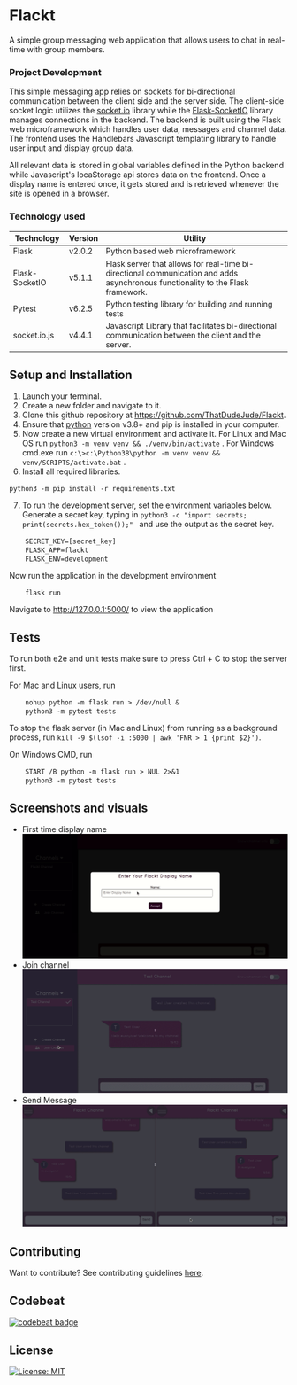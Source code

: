# Flackt

A simple group messaging web application that allows users to chat in real-time with group members.

### Project Development

This simple messaging app relies on sockets for bi-directional communication between the client side and the server side. The client-side socket logic utilizes the [socket.io](https://socket.io) library while the [Flask-SocketIO](https://flask-socketio.readthedocs/en/latest/) library manages connections in the backend. The backend is built using the Flask web microframework which handles user data, messages and channel data. The frontend uses the Handlebars Javascript templating library to handle user input and display group data.

All relevant data is stored in global variables defined in the Python backend while Javascript's locaStorage api stores data on the frontend. Once a display name is entered once, it gets stored and is retrieved whenever the site is opened in a browser.

### Technology used

| Technology     | Version | Utility                                                                                                                         |
| -------------- | ------- | ------------------------------------------------------------------------------------------------------------------------------- |
| Flask          | v2.0.2  | Python based web microframework                                                                                                 |
| Flask-SocketIO | v5.1.1  | Flask server that allows for real-time bi-directional communication and adds asynchronous functionality to the Flask framework. |
| Pytest         | v6.2.5  | Python testing library for building and running tests                                                                           |
| socket.io.js   | v4.4.1  | Javascript Library that facilitates bi-directional communication between the client and the server.                             |

## Setup and Installation

1. Launch your terminal.
2. Create a new folder and navigate to it.
3. Clone this github repository at https://github.com/ThatDudeJude/Flackt.
4. Ensure that [python](https://www.python.org) version v3.8+ and pip is installed in your computer.
5. Now create a new virtual environment and activate it. For Linux and Mac OS run `python3 -m venv venv && ./venv/bin/activate` . For Windows cmd.exe run `c:\>c:\Python38\python -m venv venv && venv/SCRIPTS/activate.bat` .
6. Install all required libraries.

```
python3 -m pip install -r requirements.txt
```

7.  To run the development server, set the environment variables below. Generate a secret key, typing in `python3 -c "import secrets; print(secrets.hex_token());" ` and use the output as the secret key.

```
    SECRET_KEY=[secret_key]
    FLASK_APP=flackt
    FLASK_ENV=development
```

Now run the application in the development environment

```
    flask run
```

Navigate to http://127.0.0.1:5000/ to view the application

## Tests

To run both e2e and unit tests make sure to press Ctrl + C to stop the server first.

For Mac and Linux users, run

```
    nohup python -m flask run > /dev/null &
    python3 -m pytest tests
```

To stop the flask server (in Mac and Linux) from running as a background process, run
`kill -9 $(lsof -i :5000 | awk 'FNR > 1 {print $2}')`.

On Windows CMD, run

```
    START /B python -m flask run > NUL 2>&1
    python3 -m pytest tests
```

## Screenshots and visuals

- First time display name
  ![Display name](/flackt/static/assets/Display_Name_Create_Channel.gif)
- Join channel
  ![Join channel](flackt/static/assets/Join_Channel.gif)
- Send Message
  ![Send message](flackt/static/assets/Send_message.gif)

## Contributing

Want to contribute? See contributing guidelines [here](/CONTRIBUTING.md).

## Codebeat

[![codebeat badge](https://codebeat.co/badges/cddf9361-39e4-4897-bf81-b1640d5f36d8)](https://codebeat.co/a/thatdudejude/projects/github-com-thatdudejude-flackt-main)

## License

[![License: MIT](https://img.shields.io/badge/License-MIT-yellow.svg)](LICENCE.txt)

